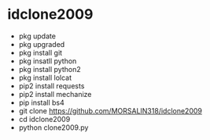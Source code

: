# idclone2009


* pkg update
* pkg upgraded
* pkg install git
* pkg insatll python
* pkg install python2
* pkg install lolcat
* pip2 install requests
* pip2 install mechanize
* pip install bs4
* git clone
https://github.com/MORSALIN318/idclone2009
* cd idclone2009
* python clone2009.py

